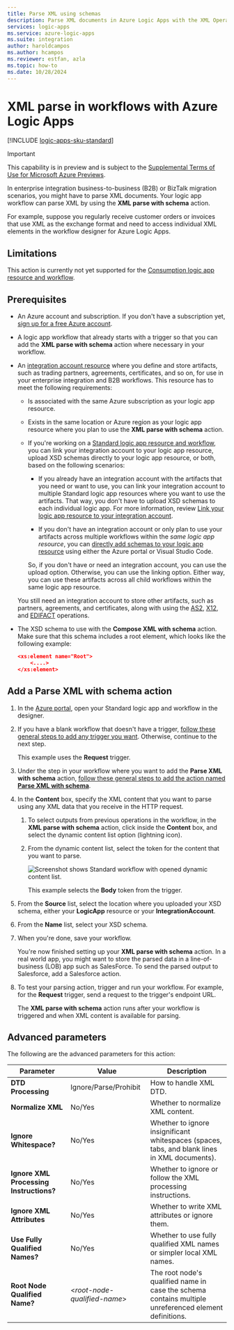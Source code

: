 ```yaml
---
title: Parse XML using schemas
description: Parse XML documents in Azure Logic Apps with the XML Operations connector.
services: logic-apps
ms.service: azure-logic-apps
ms.suite: integration
author: haroldcampos
ms.author: hcampos
ms.reviewer: estfan, azla
ms.topic: how-to
ms.date: 10/28/2024
---
```


# XML parse in workflows with Azure Logic Apps

[!INCLUDE [logic-apps-sku-standard](../../includes/logic-apps-sku-standard.md)]

> [!IMPORTANT]
> This capability is in preview and is subject to the 
> [Supplemental Terms of Use for Microsoft Azure Previews](https://azure.microsoft.com/support/legal/preview-supplemental-terms/).

In enterprise integration business-to-business (B2B) or BizTalk migration scenarios, you might have to parse XML documents. Your logic app workflow can parse XML by using the **XML parse with schema** action.

For example, suppose you regularly receive customer orders or invoices that use XML as the exchange format and need to access individual XML elements in the workflow designer for Azure Logic Apps.

## Limitations

This action is currently not yet supported for the [Consumption logic app resource and workflow](logic-apps-overview.md#resource-environment-differences).

## Prerequisites

* An Azure account and subscription. If you don't have a subscription yet, [sign up for a free Azure account](https://azure.microsoft.com/free/?WT.mc_id=A261C142F).

* A logic app workflow that already starts with a trigger so that you can add the **XML parse with schema** action where necessary in your workflow.

* An [integration account resource](logic-apps-enterprise-integration-create-integration-account.md) where you define and store artifacts, such as trading partners, agreements, certificates, and so on, for use in your enterprise integration and B2B workflows. This resource has to meet the following requirements:

  * Is associated with the same Azure subscription as your logic app resource.

  * Exists in the same location or Azure region as your logic app resource where you plan to use the **XML parse with schema** action.


  * If you're working on a [Standard logic app resource and workflow](logic-apps-overview.md#resource-environment-differences), you can link your integration account to your logic app resource, upload XSD schemas directly to your logic app resource, or both, based on the following scenarios: 

    * If you already have an integration account with the artifacts that you need or want to use, you can link your integration account to multiple Standard logic app resources where you want to use the artifacts. That way, you don't have to upload XSD schemas to each individual logic app. For more information, review [Link your logic app resource to your integration account](enterprise-integration/create-integration-account.md?tabs=standard#link-account).

    * If you don't have an integration account or only plan to use your artifacts across multiple workflows within the *same logic app resource*, you can [directly add schemas to your logic app resource](logic-apps-enterprise-integration-schemas.md) using either the Azure portal or Visual Studio Code.
   
    So, if you don't have or need an integration account, you can use the upload option. Otherwise, you can use the linking option. Either way, you can use these artifacts across all child workflows within the same logic app resource.

  You still need an integration account to store other artifacts, such as partners, agreements, and certificates, along with using the [AS2](logic-apps-enterprise-integration-as2.md), [X12](logic-apps-enterprise-integration-x12.md), and [EDIFACT](logic-apps-enterprise-integration-edifact.md) operations.

* The XSD schema to use with the **Compose XML with schema** action. Make sure that this schema includes a root element, which looks like the following example:

   ```json
   <xs:element name="Root">
       <....>
   </xs:element>
## Add a Parse XML with schema action


1. In the [Azure portal](https://portal.azure.com), open your Standard logic app and workflow in the designer.

1. If you have a blank workflow that doesn't have a trigger, [follow these general steps to add any trigger you want](create-workflow-with-trigger-or-action.md?tabs=standard#add-trigger). Otherwise, continue to the next step.

   This example uses the **Request** trigger.

1. Under the step in your workflow where you want to add the **Parse XML with schema** action, [follow these general steps to add the action named **Parse XML with schema**](create-workflow-with-trigger-or-action.md?tabs=standard#add-action).

1. In the **Content** box, specify the XML content that you want to parse using any XML data that you receive in the HTTP request.

   1. To select outputs from previous operations in the workflow, in the **XML parse with schema** action, click inside the **Content** box, and select the dynamic content list option (lightning icon).

   1. From the dynamic content list, select the token for the content that you want to parse.

      ![Screenshot shows Standard workflow with opened dynamic content list.](./media/logic-apps-enterprise-integration-xml-parse/open-dynamic-content-list-standard.png)

      This example selects the **Body** token from the trigger.

      
1. From the **Source** list, select the location where you uploaded your XSD schema, either your **LogicApp** resource or your **IntegrationAccount**.

1. From the **Name** list, select your XSD schema.

1. When you're done, save your workflow.

   You're now finished setting up your **XML parse with schema** action. In a real world app, you might want to store the parsed data in a line-of-business (LOB) app such as SalesForce. To send the parsed output to Salesforce, add a Salesforce action.

1. To test your parsing action, trigger and run your workflow. For example, for the **Request** trigger, send a request to the trigger's endpoint URL.

   The **XML parse with schema** action runs after your workflow is triggered and when XML content is available for parsing.


## Advanced parameters

The following are the advanced parameters for this action:

   | Parameter | Value | Description |
   |-----------|-------|-------------|
   | **DTD Processing** | Ignore/Parse/Prohibit | How to handle XML DTD. |
   | **Normalize XML** | No/Yes | Whether to normalize XML content. |
   | **Ignore Whitespace?** | No/Yes | Whether to ignore insignificant whitespaces (spaces, tabs, and blank lines in XML documents).  |
   | **Ignore XML Processing Instructions?** | No/Yes | Whether to ignore or follow the XML processing instructions.  |   
   | **Ignore XML Attributes** | No/Yes | Whether to write XML attributes or ignore them.  |
   | **Use Fully Qualified Names?** | No/Yes | Whether to use fully qualified XML names or simpler local XML names.  |
   | **Root Node Qualified Name?** | <*root-node-qualified-name*> | The root node's qualified name in case the schema contains multiple unreferenced element definitions.  |

